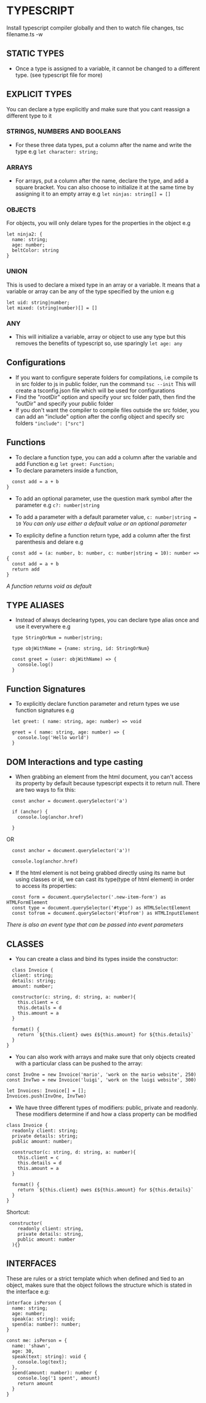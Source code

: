 # TYPESCRIPT

Install typescript compiler globally and then to watch file changes, tsc filename.ts -w

## STATIC TYPES
- Once a type is assigned to a variable, it cannot be changed to a different type. (see typescript file for more)

## EXPLICIT TYPES
You can declare a type explicitly and make sure that you cant reassign a different type to it
 ### STRINGS, NUMBERS AND BOOLEANS
 - For these three data types, put a column after the name and write the type e.g 
 `let character: string;`

  ### ARRAYS
  - For arrays, put a column after the name, declare the type, and add a square bracket. You can also choose to initialize it at the same time by assigning it to an empty array e.g 
  `let ninjas: string[] = []`

  ### OBJECTS 
  For objects, you will only delare types for the properties in the object e.g

  ```
  let ninja2: {
    name: string;
    age: number;
    beltColor: string
  }
  ```

  ### UNION
  This is used to declare a mixed type in an array or a variable. It means that a variable or array can be any of the type specified by the union e.g

  ```
  let uid: string|number;
  let mixed: (string|number)[] = []
  ```

  ### ANY
  - This will initialize a variable, array or object to use any type but this removes the benefits of typescript so, use sparingly
  `let age: any`

## Configurations
- If you want to configure seperate folders for compilations, i.e compile ts in src folder to js in public folder, run the command `tsc --init` This will create a tsconfig.json file which will be used for configurations
- Find the "rootDir" option and specify your src folder path, then find the "outDir" and specify your public folder
- If you don't want the compiler to compile files outside the src folder, you can add an "include" option after the config object and specify src folders `"include": ["src"]`

## Functions
- To declare a function type, you can add a column after the variable and add Function e.g 
`let greet: Function;`
- To declare parameters inside a function,

```const add = (a: number, b: number, c: number|string = 10) => {
  const add = a + b
}
```

- To add an optional parameter, use the question mark symbol after the parameter e.g `c?: number|string`
- To add a parameter with a default parameter value, `c: number|string = 10`
_You can only use either a default value or an optional parameter_

- To explicity define a function return type, add a column after the first parenthesis and delare e.g 
```
  const add = (a: number, b: number, c: number|string = 10): number => {
  const add = a + b
  return add
}
```
_A function returns void as default_


## TYPE ALIASES
- Instead of always declearing types, you can declare type alias once and use it everywhere e.g
```
  type StringOrNum = number|string;

  type objWithName = {name: string, id: StringOrNum}

  const greet = (user: objWithName) => {
    console.log()
  }
```

## Function Signatures
- To explicitly declare function parameter and return types we use function signatures e.g
```
  let greet: ( name: string, age: number) => void

  greet = ( name: string, age: number) => {
    console.log('Hello world')
  }
```

## DOM Interactions and type casting
- When grabbing an element from the html document, you can't access its property by default because typescript expects it to return null. There are two ways to fix this:

```
  const anchor = document.querySelector('a')

  if (anchor) {
    console.log(anchor.href)
    
  }
```

OR

```
  const anchor = document.querySelector('a')!

  console.log(anchor.href)
```

- If the html element is not being grabbed directly using its name but using classes or id, we can cast its type(type of html element) in order to access its properties: 

```
  const form = document.querySelector('.new-item-form') as HTMLFormElement
  const type = document.querySelector('#type') as HTMLSelectElement
  const tofrom = document.querySelector('#tofrom') as HTMLInputElement

```

_There is also an event type that can be passed into event parameters_


## CLASSES
- You can create a class and bind its types inside the constructor: 
```
  class Invoice {
  client: string;
  details: string;
  amount: number;

  constructor(c: string, d: string, a: number){
    this.client = c
    this.details = d
    this.amount = a
  }

  format() {
    return `${this.client} owes £${this.amount} for ${this.details}`
  }
}
```

- You can also work with arrays and make sure that only objects created with a particular class can be pushed to the array: 
```
const InvOne = new Invoice('mario', 'work on the mario website', 250)
const InvTwo = new Invoice('luigi', 'work on the luigi website', 300)

let Invoices: Invoice[] = [];
Invoices.push(InvOne, InvTwo)
```

- We have three different types of modifiers: public, private and readonly. These modifiers determine if and how a class property can be modified
```
class Invoice {
  readonly client: string;
  private details: string;
  public amount: number;

  constructor(c: string, d: string, a: number){
    this.client = c
    this.details = d
    this.amount = a
  }

  format() {
    return `${this.client} owes £${this.amount} for ${this.details}`
  }
}
```

Shortcut: 
```
 constructor(
    readonly client: string,
    private details: string,
    public amount: number
  ){}
```

## INTERFACES
These are rules or a strict template which when defined and tied to an object, makes sure that the object follows the structure which is stated in the interface e.g:

```
interface isPerson {
  name: string;
  age: number;
  speak(a: string): void;
  spend(a: number): number;
}

const me: isPerson = {
  name: 'shawn',
  age: 30,
  speak(text: string): void {
    console.log(text);
  },
  spend(amount: number): number {
    console.log('1 spent', amount)
    return amount
  }
}
```
